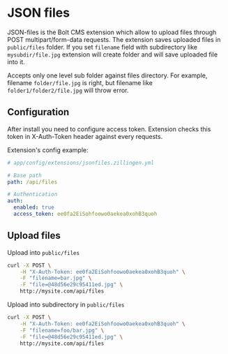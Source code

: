 # JSON files

JSON-files is the Bolt CMS extension which allow to upload files through POST multipart/form-data requests.
The extension saves uploaded files in `public/files` folder. 
If you set `filename` field with subdirectory like `mysubdir/file.jpg` extension will create
folder and will save uploaded file into it. 

Accepts only one level sub folder against files directory.
For example, filename `folder/file.jpg` is right, but filename 
like `folder1/folder2/file.jpg` will throw error.

## Configuration

After install you need to configure access token. 
Extension checks this token in X-Auth-Token header against every requests.

Extension's config example:

```yaml
# app/config/extensions/jsonfiles.zillingen.yml 

# Base path
path: /api/files

# Authentication
auth:
  enabled: true
  access_token: ee0fa2EiSohfoowo0aekea0xohB3quoh
```

## Upload files

Upload into `public/files`

```bash
curl -X POST \
    -H "X-Auth-Token: ee0fa2EiSohfoowo0aekea0xohB3quoh" \
    -F "filename=bar.jpg" \
    -F "file=@48d56e29c95411ed.jpg" \
    http://mysite.com/api/files
```

Upload into subdirectory in `public/files`

```bash 
curl -X POST \
    -H "X-Auth-Token: ee0fa2EiSohfoowo0aekea0xohB3quoh" \
    -F "filename=foo/bar.jpg" \
    -F "file=@48d56e29c95411ed.jpg" \
    http://mysite.com/api/files
```
